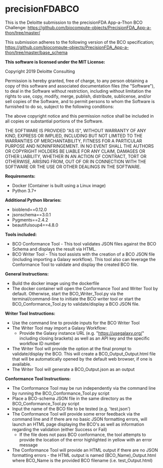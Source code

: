 # precisionFDABCO

This is the Deloitte submission to the precisionFDA App-a-Thon BCO Challenge:
https://github.com/biocompute-objects/PrecisionFDA_App-a-thon/tree/master/

This submission adheres to the following version of the BCO specification;
https://github.com/biocompute-objects/PrecisionFDA_App-a-thon/tree/master/base_schema

**This software is licensed under the MIT License:**

Copyright 2019 Deloitte Consulting

Permission is hereby granted, free of charge, to any person obtaining a copy of this software and associated documentation files (the "Software"), to deal in the Software without restriction, including without limitation the rights to use, copy, modify, merge, publish, distribute, sublicense, and/or sell copies of the Software, and to permit persons to whom the Software is furnished to do so, subject to the following conditions:

The above copyright notice and this permission notice shall be included in all copies or substantial portions of the Software.

THE SOFTWARE IS PROVIDED "AS IS", WITHOUT WARRANTY OF ANY KIND, EXPRESS OR IMPLIED, INCLUDING BUT NOT LIMITED TO THE WARRANTIES OF MERCHANTABILITY, FITNESS FOR A PARTICULAR PURPOSE AND NONINFRINGEMENT. IN NO EVENT SHALL THE AUTHORS OR COPYRIGHT HOLDERS BE LIABLE FOR ANY CLAIM, DAMAGES OR OTHER LIABILITY, WHETHER IN AN ACTION OF CONTRACT, TORT OR OTHERWISE, ARISING FROM, OUT OF OR IN CONNECTION WITH THE SOFTWARE OR THE USE OR OTHER DEALINGS IN THE SOFTWARE.



**Requirements:**

* Docker (Container is built using a Linux image)
* Python 3.7+

**Additional Python libraries:**

* bioblend==0.12.0
* jsonschema==3.0.1
* Pygments==2.4.2
* beautifulsoup4==4.8.0

**Tools included:**

* BCO Conformance Tool - This tool validates JSON files against the BCO Schema and displays the result via HTML.
* BCO Writer Tool - This tool assists with the creation of a BCO JSON file (including importing a Galaxy workflow). This tool also can leverage the Conformance Tool to validate and display the created BCO file.

**General Instructions:**

- Build the docker image using the dockerfile
- The docker container will open the Conformance Tool and Writer Tool by default. Otherwise, start the BCO_Writer_Tool.py via the terminal/command-line to initiate the BCO writer tool or start the BCO_Conformance_Tool.py to validate/display a BCO JSON file.

**Writer Tool Instructions:**

- Use the command line to provide inputs for the BCO Writer Tool
- The Writer Tool may import a Galaxy Workflow:
  - Provide the Galaxy instance URL (e.g. "https://usegalaxy.org/" including closing brackets) as well as an API key and the specific workflow ID number
- The Writer Tool will provide the option at the final prompt to validate/display the BCO. This will create a BCO_Output_Output.html file that will be automatically opened by the default web browser, if one is available.
- The Writer Tool will generate a BCO_Output.json as an output

**Conformance Tool Instructions:**

- The Conformance Tool may be run independently via the command line by running the BCO_Conformance_Tool.py script
- Place a BCO-schema JSON file in the same directory as the BCO_Conformance_Tool.py script
- Input the name of the BCO file to be tested (e.g. 'test.json')
- The Conformance Tool will provide some error feedback via the command line and if there are no basic JSON formatting errors, will launch an HTML page displaying the BCO's as well as information regarding the validation (either Success or Fail)
  - If the file does not pass BCO conformance, the tool attempts to provide the location of the error highlighted in yellow with an error message
- The Conformance Tool will provide an HTML output if there are no JSON formatting errors - the HTML output is named (BCO_Name)_Output.html where BCO_Name is the provided BCO filename (i.e. test_Output.html)


